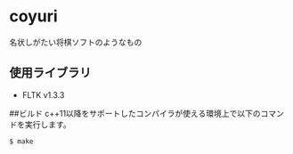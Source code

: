 # coyuri
名状しがたい将棋ソフトのようなもの

## 使用ライブラリ
  * FLTK v1.3.3

##ビルド
c++11以降をサポートしたコンパイラが使える環境上で以下のコマンドを実行します。

`$ make`